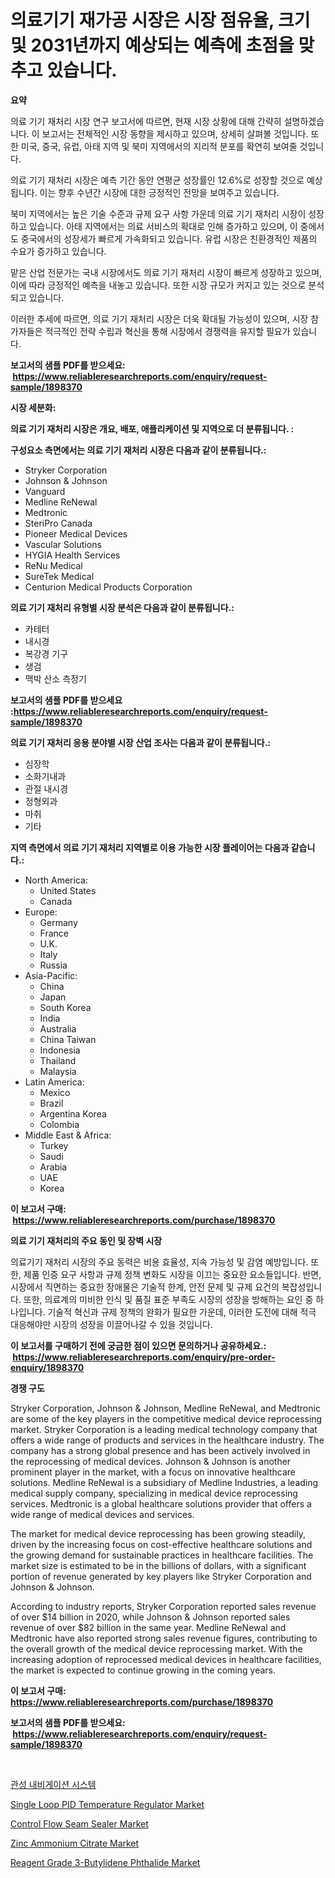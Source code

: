 <p><h1>의료기기 재가공 시장은 시장 점유율, 크기 및 2031년까지 예상되는 예측에 초점을 맞추고 있습니다.</h1></p><p><strong>요약</strong></p>
<p><p>의료 기기 재처리 시장 연구 보고서에 따르면, 현재 시장 상황에 대해 간략히 설명하겠습니다. 이 보고서는 전체적인 시장 동향을 제시하고 있으며, 상세히 살펴볼 것입니다. 또한 미국, 중국, 유럽, 아태 지역 및 북미 지역에서의 지리적 분포를 확연히 보여줄 것입니다.</p><p>의료 기기 재처리 시장은 예측 기간 동안 연평균 성장률인 12.6%로 성장할 것으로 예상됩니다. 이는 향후 수년간 시장에 대한 긍정적인 전망을 보여주고 있습니다.</p><p>북미 지역에서는 높은 기술 수준과 규제 요구 사항 가운데 의료 기기 재처리 시장이 성장하고 있습니다. 아태 지역에서는 의료 서비스의 확대로 인해 증가하고 있으며, 이 중에서도 중국에서의 성장세가 빠르게 가속화되고 있습니다. 유럽 시장은 친환경적인 제품의 수요가 증가하고 있습니다.</p><p>맡은 산업 전문가는 국내 시장에서도 의료 기기 재처리 시장이 빠르게 성장하고 있으며, 이에 따라 긍정적인 예측을 내놓고 있습니다. 또한 시장 규모가 커지고 있는 것으로 분석되고 있습니다.</p><p>이러한 추세에 따르면, 의료 기기 재처리 시장은 더욱 확대될 가능성이 있으며, 시장 참가자들은 적극적인 전략 수립과 혁신을 통해 시장에서 경쟁력을 유지할 필요가 있습니다.</p></p>
<p><strong>보고서의 샘플 PDF를 받으세요: &nbsp;<a href="https://www.reliableresearchreports.com/enquiry/request-sample/1898370">https://www.reliableresearchreports.com/enquiry/request-sample/1898370</a></strong></p>
<p><strong>시장 세분화:</strong></p>
<p><strong> 의료 기기 재처리 시장은 개요, 배포, 애플리케이션 및 지역으로 더 분류됩니다. :</strong></p>
<p><strong>구성요소 측면에서는 의료 기기 재처리 시장은 다음과 같이 분류됩니다.:</strong></p>
<p><ul><li>Stryker Corporation</li><li>Johnson & Johnson</li><li>Vanguard</li><li>Medline ReNewal</li><li>Medtronic</li><li>SteriPro Canada</li><li>Pioneer Medical Devices</li><li>Vascular Solutions</li><li>HYGIA Health Services</li><li>ReNu Medical</li><li>SureTek Medical</li><li>Centurion Medical Products Corporation</li></ul></p>
<p><strong> 의료 기기 재처리 유형별 시장 분석은 다음과 같이 분류됩니다.:</strong></p>
<p><ul><li>카테터</li><li>내시경</li><li>복강경 기구</li><li>생검</li><li>맥박 산소 측정기</li></ul></p>
<p><strong>보고서의 샘플 PDF를 받으세요 :<a href="https://www.reliableresearchreports.com/enquiry/request-sample/1898370">https://www.reliableresearchreports.com/enquiry/request-sample/1898370</a></strong></p>
<p><strong> 의료 기기 재처리 응용 분야별 시장 산업 조사는 다음과 같이 분류됩니다.:</strong></p>
<p><ul><li>심장학</li><li>소화기내과</li><li>관절 내시경</li><li>정형외과</li><li>마취</li><li>기타</li></ul></p>
<p><strong>지역 측면에서 의료 기기 재처리 지역별로 이용 가능한 시장 플레이어는 다음과 같습니다.:</strong></p>
<p><ul>
    <li>
        North America:
        <ul>
            <li>United States</li>
            <li>Canada</li>
        </ul>
    </li>
    <li>
        Europe:
        <ul>
            <li>Germany</li>
            <li>France</li>
            <li>U.K.</li>
            <li>Italy</li>
            <li>Russia</li>
        </ul>
    </li>
    <li>
        Asia-Pacific:
        <ul>
            <li>China</li>
            <li>Japan</li>
            <li>South Korea</li>
            <li>India</li>
            <li>Australia</li>
            <li>China Taiwan</li>
            <li>Indonesia</li>
            <li>Thailand</li>
            <li>Malaysia</li>
        </ul>
    </li>
    <li>
        Latin America:
        <ul>
            <li>Mexico</li>
            <li>Brazil</li>
            <li>Argentina Korea</li>
            <li>Colombia</li>
        </ul>
    </li>
    <li>
        Middle East & Africa:
        <ul>
            <li>Turkey</li>
            <li>Saudi</li>
            <li>Arabia</li>
            <li>UAE</li>
            <li>Korea</li>
        </ul>
    </li>
    </ul></p>
<p><strong>이 보고서 구매: &nbsp;<a href="https://www.reliableresearchreports.com/purchase/1898370">https://www.reliableresearchreports.com/purchase/1898370</a></strong></p>
<p><strong>의료 기기 재처리의 주요 동인 및 장벽 시장</strong></p>
<p><p>의료기기 재처리 시장의 주요 동력은 비용 효율성, 지속 가능성 및 감염 예방입니다. 또한, 제품 인증 요구 사항과 규제 정책 변화도 시장을 이끄는 중요한 요소들입니다. 반면, 시장에서 직면하는 중요한 장애물은 기술적 한계, 안전 문제 및 규제 요건의 복잡성입니다. 또한, 의료계의 미비한 인식 및 품질 표준 부족도 시장의 성장을 방해하는 요인 중 하나입니다. 기술적 혁신과 규제 정책의 완화가 필요한 가운데, 이러한 도전에 대해 적극 대응해야만 시장의 성장을 이끌어나갈 수 있을 것입니다.</p></p>
<p><strong>이 보고서를 구매하기 전에 궁금한 점이 있으면 문의하거나 공유하세요.: &nbsp;<a href="https://www.reliableresearchreports.com/enquiry/pre-order-enquiry/1898370">https://www.reliableresearchreports.com/enquiry/pre-order-enquiry/1898370</a></strong></p>
<p><strong>경쟁 구도</strong></p>
<p><p>Stryker Corporation, Johnson & Johnson, Medline ReNewal, and Medtronic are some of the key players in the competitive medical device reprocessing market. Stryker Corporation is a leading medical technology company that offers a wide range of products and services in the healthcare industry. The company has a strong global presence and has been actively involved in the reprocessing of medical devices. Johnson & Johnson is another prominent player in the market, with a focus on innovative healthcare solutions. Medline ReNewal is a subsidiary of Medline Industries, a leading medical supply company, specializing in medical device reprocessing services. Medtronic is a global healthcare solutions provider that offers a wide range of medical devices and services.</p><p>The market for medical device reprocessing has been growing steadily, driven by the increasing focus on cost-effective healthcare solutions and the growing demand for sustainable practices in healthcare facilities. The market size is estimated to be in the billions of dollars, with a significant portion of revenue generated by key players like Stryker Corporation and Johnson & Johnson.</p><p>According to industry reports, Stryker Corporation reported sales revenue of over $14 billion in 2020, while Johnson & Johnson reported sales revenue of over $82 billion in the same year. Medline ReNewal and Medtronic have also reported strong sales revenue figures, contributing to the overall growth of the medical device reprocessing market. With the increasing adoption of reprocessed medical devices in healthcare facilities, the market is expected to continue growing in the coming years.</p></p>
<p><strong>이 보고서 구매: &nbsp; <a href="https://www.reliableresearchreports.com/purchase/1898370">https://www.reliableresearchreports.com/purchase/1898370</a></strong></p>
<p><strong>보고서의 샘플 PDF를 받으세요: &nbsp;<a href="https://www.reliableresearchreports.com/enquiry/request-sample/1898370">https://www.reliableresearchreports.com/enquiry/request-sample/1898370</a></strong><strong></strong></p>
<p>&nbsp;</p>
<p><p><a href="https://github.com/trmesnao7959541/Market-Research-Report-List-1/blob/main/7369804194192.md">관성 내비게이션 시스템</a></p><p><a href="https://issuu.com/reportprime-2/docs/single-loop-pid-temperature-regulator-market-size-">Single Loop PID Temperature Regulator Market</a></p><p><a href="https://issuu.com/reportprime-2/docs/control-flow-seam-sealer-market-size-2030.pptx">Control Flow Seam Sealer Market</a></p><p><a href="https://github.com/PeterParrish5/Market-Research-Report-List-3/blob/main/zinc-ammonium-citrate-market.md">Zinc Ammonium Citrate Market</a></p><p><a href="https://github.com/jhcraigie/Market-Research-Report-List-2/blob/main/reagent-grade-3-butylidene-phthalide-market.md">Reagent Grade 3-Butylidene Phthalide Market</a></p></p>